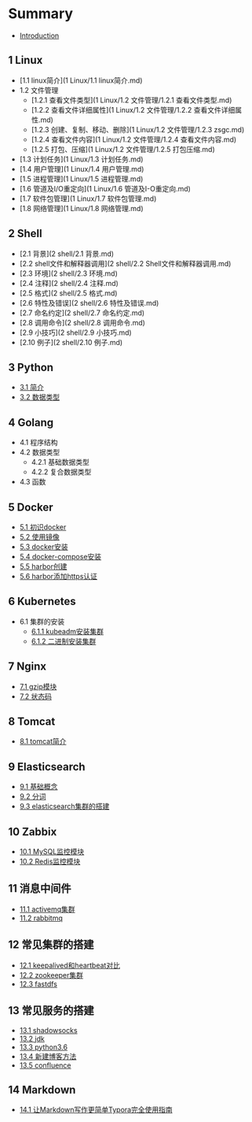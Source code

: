 # Summary

* [Introduction](README.md)

## 1 Linux
* [1.1 linux简介](1 Linux/1.1 linux简介.md)
* 1.2 文件管理
    * [1.2.1 查看文件类型](1 Linux/1.2 文件管理/1.2.1 查看文件类型.md)
    * [1.2.2 查看文件详细属性](1 Linux/1.2 文件管理/1.2.2 查看文件详细属性.md)
    * [1.2.3 创建、复制、移动、删除](1 Linux/1.2 文件管理/1.2.3 zsgc.md)
    * [1.2.4 查看文件内容](1 Linux/1.2 文件管理/1.2.4 查看文件内容.md)
    * [1.2.5 打包、压缩](1 Linux/1.2 文件管理/1.2.5 打包压缩.md)
* [1.3 计划任务](1 Linux/1.3 计划任务.md)
* [1.4 用户管理](1 Linux/1.4 用户管理.md)
* [1.5 进程管理](1 Linux/1.5 进程管理.md)
* [1.6 管道及I/O重定向](1 Linux/1.6 管道及I-O重定向.md)
* [1.7 软件包管理](1 Linux/1.7 软件包管理.md)
* [1.8 网络管理](1 Linux/1.8 网络管理.md)

## 2 Shell
* [2.1 背景](2 shell/2.1 背景.md)
* [2.2 shell文件和解释器调用](2 shell/2.2 Shell文件和解释器调用.md)
* [2.3 环境](2 shell/2.3 环境.md)
* [2.4 注释](2 shell/2.4 注释.md)
* [2.5 格式](2 shell/2.5 格式.md)
* [2.6 特性及错误](2 shell/2.6 特性及错误.md)
* [2.7 命名约定](2 shell/2.7 命名约定.md)
* [2.8 调用命令](2 shell/2.8 调用命令.md)
* [2.9 小技巧](2 shell/2.9 小技巧.md)
* [2.10 例子](2 shell/2.10 例子.md)

## 3 Python
* [3.1 简介](python/简介.md)
* [3.2 数据类型](python/数据类型.md)

## 4 Golang
* 4.1 程序结构
* 4.2 数据类型
    * 4.2.1 基础数据类型
    * 4.2.2 复合数据类型
* 4.3 函数

## 5 Docker
* [5.1 初识docker](docker/初识docker.md)
* [5.2 使用镜像](docker/使用镜像.md)
* [5.3 docker安装](docker/docker安装.md)
* [5.4 docker-compose安装](docker/docker-compose安装.md)
* [5.5 harbor创建](docker/harbor创建.md)
* [5.6 harbor添加https认证](docker/harbor添加https认证.md)

## 6 Kubernetes
* 6.1 集群的安装
    * [6.1.1 kubeadm安装集群](kubernetes/使用kubeadm工具快速安装kubernetes集群.md)
    * [6.1.2 二进制安装集群](kubernetes/以二进制文件方式安装kubernetes集群.md)

## 7 Nginx
* [7.1 gzip模块](nginx/gzip.md)
* [7.2 状态码](nginx/状态码.md)

## 8 Tomcat
* [8.1 tomcat简介](tomcat/tomcat简介.md)

## 9 Elasticsearch
* [9.1 基础概念](elasticsearch/基础概念.md)
* [9.2 分词](elasticsearch/分词.md)
* [9.3 elasticsearch集群的搭建](elasticsearch/centos7.6下elasticsearch7.2集群搭建步骤.md)

## 10 Zabbix
* [10.1 MySQL监控模块](zabbix/MySQL监控模块.md)
* [10.2 Redis监控模块](zabbix/Redis监控模块.md)

## 11 消息中间件
* [11.1 activemq集群](常见集群的搭建/activemq5.15.9集群搭建步骤.md)
* [11.2 rabbitmq](常见集群的搭建/centos7安装rabbitmq-3.7.9.md)

## 12 常见集群的搭建
* [12.1 keepalived和heartbeat对比](常见集群的搭建/keepalived和heartbeat对比.md)
* [12.2 zookeeper集群](常见集群的搭建/zookeeper3.4.14集群搭建步骤.md)
* [12.3 fastdfs](常见集群的搭建/分布式FastDfs+nginx缓存高可用集群构建.md)

## 13 常见服务的搭建
* [13.1 shadowsocks](常见服务的搭建/centos7下搭建shadowsocks.md)
* [13.2 jdk](常见服务的搭建/centos下配置jdk的环境变量.md)
* [13.3 python3.6](常见服务的搭建/安装python3-6.md)
* [13.4 新建博客方法](常见服务的搭建/新建博客方法.md)
* [13.5 confluence](常见集群的搭建/基于docker搭建confluence.md)

## 14 Markdown
* [14.1 让Markdown写作更简单Typora完全使用指南](markdown/让Markdown写作更简单Typora完全使用指南.md)


